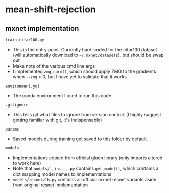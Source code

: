 # mean-shift-rejection
## mxnet implementation
`train_cifar100.py`
 * This is the entry point. Currently hard-coded for the cifar100 dataset (will automatically download to `~/.mxnet/datasets`), but should be swap out
 * Make note of the various cmd line args
 * I implemented `zmg_norm()`, which should apply ZMG to the gradients when `--zmg` > 0, but I have yet to validate that it works.

`environment.yml`
* The conda environment I used to run this code

`.gitignore`
* This tells git what files to ignore from version control. (I highly suggest getting familiar with git, it's indispensable)

`params`
* Saved models during training get saved to this folder by default

`models`
* Implementations copied from official gluon library (only imports altered to work here)
* Note that `models/__init__.py` contains `get_model()`, which contains a dict mapping model names to implementations
* `models/resnetv1b.py` contains all official mxnet resnet variants aside from original resnet implementation